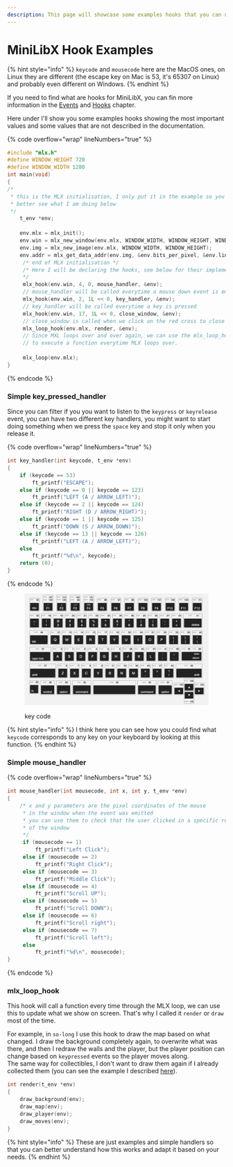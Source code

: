 ```yaml
---
description: This page will showcase some examples hooks that you can use with MiniLibX.
---
```


# MiniLibX Hook Examples

{% hint style="info" %}
`keycode` and `mousecode` here are the MacOS ones, on Linux they are different (the escape key on Mac is 53, it's 65307 on Linux) and probably even different on Windows.
{% endhint %}

If you need to find what are hooks for MiniLibX, you can fin more information in the [Events](https://harm-smits.github.io/42docs/libs/minilibx/events.html) and [Hooks](https://harm-smits.github.io/42docs/libs/minilibx/hooks.html) chapter.

Here under I'll show you some examples hooks showing the most important values and some values that are not described in the documentation.

{% code overflow="wrap" lineNumbers="true" %}
```c
#include "mlx.h"
#define WINDOW_HEIGHT 720
#define WINDOW_WIDTH 1280
int main(void)
{
/* 
 * this is the MLX initialisation, I only put it in the example so you can
 * better see what I am doing below
 */
    t_env *env;

    env.mlx = mlx_init();
    env.win = mlx_new_window(env.mlx, WINDOW_WIDTH, WINDOW_HEIGHT, WINDOW_NAME);
    env.img = mlx_new_image(env.mlx, WINDOW_WIDTH, WINDOW_HEIGHT);
    env.addr = mlx_get_data_addr(env.img, &env.bits_per_pixel, &env.line_length, &env.endian);
     /* end of MLX initialisation */
     /* Here I will be declaring the hooks, see below for their implementation.
     */
     mlx_hook(env.win, 4, 0, mouse_handler, &env);
     // mouse_handler will be called everytime a mouse down event is emitted
     mlx_hook(env.win, 2, 1L << 0, key_handler, &env);
     // key_handler will be called everytime a key is pressed
     mlx_hook(env.win, 17, 1L << 0, close_window, &env);
     // close_window is called when we click on the red cross to close the window
     mlx_loop_hook(env.mlx, render, &env);
     // Since MXL loops over and over again, we can use the mlx_loop_hook
     // to execute a function everytime MLX loops over.
     
     mlx_loop(env.mlx);
}
```
{% endcode %}

### Simple key\_pressed\_handler

Since you can filter if you you want to listen to the `keypress` or `keyrelease` event, you can have two different key handlers, you might want to start doing something when we press the `space` key and stop it only when you release it.

{% code overflow="wrap" lineNumbers="true" %}
```c
int key_handler(int keycode, t_env *env)
{
    if (keycode == 53)
        ft_printf("ESCAPE");
    else if (keycode == 0 || keycode == 123)
        ft_printf("LEFT (A / ARROW_LEFT)");
    else if (keycode == 2 || keycode == 124)
        ft_printf("RIGHT (D / ARROW_RIGHT)");
    else if (keycode == 1 || keycode == 125)
        ft_printf("DOWN (S / ARROW_DOWN)");
    else if (keycode == 13 || keycode == 126)
        ft_printf("LEFT (A / ARROW_LEFT)");
    else
        ft_printf("%d\n", keycode);
    return (0);
}
```
{% endcode %}

<figure><img src="../.gitbook/assets/keycode.png" alt=""><figcaption><p>key code</p></figcaption></figure>

{% hint style="info" %}
I think here you can see how you could find what `keycode` corresponds to any key on your keyboard by looking at this function.
{% endhint %}

### Simple mouse\_handler

{% code overflow="wrap" lineNumbers="true" %}
```c
int mouse_handler(int mousecode, int x, int y, t_env *env)
{
    /* x and y parameters are the pixel coordinates of the mouse
     * in the window when the event was emitted
     * you can use them to check that the user clicked in a specific region
     * of the window
     */
     if (mousecode == 1)
         ft_printf("Left Click");
     else if (mousecode == 2)
         ft_printf("Right Click");
     else if (mousecode == 3)
         ft_printf("Middle Click");
     else if (mousecode == 4)
         ft_printf("Scroll UP");
     else if (mousecode == 5)
         ft_printf("Scroll DOWN");
     else if (mousecode == 6)
         ft_printf("Scroll right");
     else if (mousecode == 7)
         ft_printf("Scroll left");
     else
         ft_printf("%d\n", mousecode);
}
```
{% endcode %}

### mlx\_loop\_hook

This hook will call a function every time through the MLX loop, we can use this to update what we show on screen. That's why I called it `render` or `draw` most of the time.

For example, in `so-long` I use this hook to draw the map based on what changed. I draw the background completely again, to overwrite what was there, and then I redraw the walls and the player, but the player position can change based on `keypressed` events so the player moves along.\
The same way for collectibles, I don't want to draw them again if I already collected them (you can see the example I described [here](https://github.com/Laendrun/42/blob/main/so_long/src/main.c#L43)).

```c
int render(t_env *env)
{
    draw_background(env);
    draw_map(env);
    draw_player(env);
    draw_moves(env);
}
```

{% hint style="info" %}
These are just examples and simple handlers so that you can better understand how this works and adapt it based on your needs.
{% endhint %}
